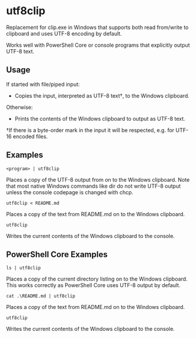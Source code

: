 # utf8clip
Replacement for clip.exe in Windows that supports both read from/write to clipboard and uses UTF-8 encoding by default.

Works well with PowerShell Core or console programs that explicitly output UTF-8 text.

## Usage
If started with file/piped input:
- Copies the input, interpreted as UTF-8 text†, to the Windows clipboard.

Otherwise:
- Prints the contents of the Windows clipboard to output as UTF-8 text.

†If there is a byte-order mark in the input it will be respected, e.g. for
UTF-16 encoded files.

## Examples
```
<program> | utf8clip
```
Places a copy of the UTF-8 output from <program>
on to the Windows clipboard. Note that most native
Windows commands like dir do not write UTF-8 output
unless the console codepage is changed with chcp.

```
utf8clip < README.md
```
Places a copy of the text from README.md on to the
Windows clipboard.

```
utf8clip
```
Writes the current contents of the Windows clipboard
to the console.

## PowerShell Core Examples
```
ls | utf8clip
```
Places a copy of the current directory listing
on to the Windows clipboard. This works correctly as
PowerShell Core uses UTF-8 output by default.

```
cat .\README.md | utf8clip
```
Places a copy of the text from README.md on to the
Windows clipboard.

```
utf8clip
```
Writes the current contents of the Windows clipboard
to the console.
